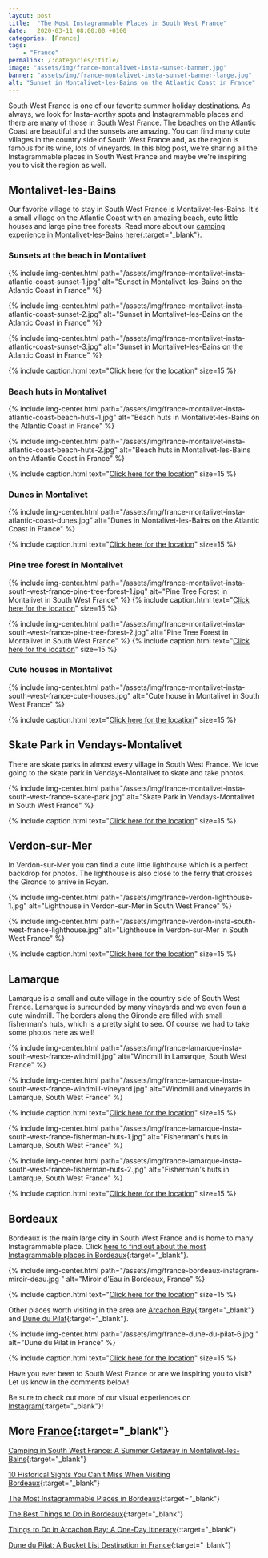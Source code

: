 ```yaml
---
layout: post
title:  "The Most Instagrammable Places in South West France"
date:   2020-03-11 08:00:00 +0100
categories: [France]
tags:
    - "France"
permalink: /:categories/:title/
image: "assets/img/france-montalivet-insta-sunset-banner.jpg"
banner: "assets/img/france-montalivet-insta-sunset-banner-large.jpg"
alt: "Sunset in Montalivet-les-Bains on the Atlantic Coast in France"
---
```


South West France is one of our favorite summer holiday destinations. As always, we look for Insta-worthy spots and Instagrammable places and there are many of those in South West France. The beaches on the Atlantic Coast are beautiful and the sunsets are amazing. You can find many cute villages in the country side of South West France and, as the region is famous for its wine, lots of vineyards. In this blog post, we're sharing all the Instagrammable places in South West France and maybe we're inspiring you to visit the region as well. 

## Montalivet-les-Bains

Our favorite village to stay in South West France is Montalivet-les-Bains. It's a small village on the Atlantic Coast with an amazing beach, cute little houses and large pine tree forests. Read more about our [camping experience in Montalivet-les-Bains here][camping france]{:target="_blank"}.

### Sunsets at the beach in Montalivet

{% include img-center.html path="/assets/img/france-montalivet-insta-atlantic-coast-sunset-1.jpg" alt="Sunset in Montalivet-les-Bains on the Atlantic Coast in France" %}

{% include img-center.html path="/assets/img/france-montalivet-insta-atlantic-coast-sunset-2.jpg" alt="Sunset in Montalivet-les-Bains on the Atlantic Coast in France" %}

{% include img-center.html path="/assets/img/france-montalivet-insta-atlantic-coast-sunset-3.jpg" alt="Sunset in Montalivet-les-Bains on the Atlantic Coast in France" %}

{% include caption.html text="<a target='_blank' href='https://goo.gl/maps/gxiCh6zsqDJBKsSK9'>Click here for the location</a>" size=15 %}

### Beach huts in Montalivet

{% include img-center.html path="/assets/img/france-montalivet-insta-atlantic-coast-beach-huts-1.jpg" alt="Beach huts in Montalivet-les-Bains on the Atlantic Coast in France" %}

{% include img-center.html path="/assets/img/france-montalivet-insta-atlantic-coast-beach-huts-2.jpg" alt="Beach huts in Montalivet-les-Bains on the Atlantic Coast in France" %}

{% include caption.html text="<a target='_blank' href='https://goo.gl/maps/gxiCh6zsqDJBKsSK9'>Click here for the location</a>" size=15 %}

### Dunes in Montalivet

{% include img-center.html path="/assets/img/france-montalivet-insta-atlantic-coast-dunes.jpg" alt="Dunes in Montalivet-les-Bains on the Atlantic Coast in France" %}

{% include caption.html text="<a target='_blank' href='https://goo.gl/maps/Hzm6a8Xkmysoyf4g7'>Click here for the location</a>" size=15 %}

### Pine tree forest in Montalivet

{% include img-center.html path="/assets/img/france-montalivet-insta-south-west-france-pine-tree-forest-1.jpg" alt="Pine Tree Forest in Montalivet in South West France" %}
{% include caption.html text="<a target='_blank' href='https://goo.gl/maps/yfGYsBhzfFM5st3y6'>Click here for the location</a>" size=15 %}

{% include img-center.html path="/assets/img/france-montalivet-insta-south-west-france-pine-tree-forest-2.jpg" alt="Pine Tree Forest in Montalivet in South West France" %}
{% include caption.html text="<a target='_blank' href='https://goo.gl/maps/N6j2sd4HxkrvqefE6'>Click here for the location</a>" size=15 %}

### Cute houses in Montalivet

{% include img-center.html path="/assets/img/france-montalivet-insta-south-west-france-cute-houses.jpg" alt="Cute house in Montalivet in South West France" %}

{% include caption.html text="<a target='_blank' href='https://goo.gl/maps/moQcwhR2Y9fiikUFA'>Click here for the location</a>" size=15 %}

## Skate Park in Vendays-Montalivet

There are skate parks in almost every village in South West France. We love going to the skate park in Vendays-Montalivet to skate and take photos. 

{% include img-center.html path="/assets/img/france-montalivet-insta-south-west-france-skate-park.jpg" alt="Skate Park in Vendays-Montalivet in South West France" %}

{% include caption.html text="<a target='_blank' href='https://goo.gl/maps/jtPak3dcLYVd3ZXj7'>Click here for the location</a>" size=15 %}

## Verdon-sur-Mer

In Verdon-sur-Mer you can find a cute little lighthouse which is a perfect backdrop for photos. The lighthouse is also close to the ferry that crosses the Gironde to arrive in Royan. 

{% include img-center.html path="/assets/img/france-verdon-lighthouse-1.jpg" alt="Lighthouse in Verdon-sur-Mer in South West France" %}

{% include img-center.html path="/assets/img/france-verdon-insta-south-west-france-lighthouse.jpg" alt="Lighthouse in Verdon-sur-Mer in South West France" %}

{% include caption.html text="<a target='_blank' href='https://goo.gl/maps/rBa2SBZWyXAbJKCg9'>Click here for the location</a>" size=15 %}

## Lamarque 

Lamarque is a small and cute village in the country side of South West France. Lamarque is surrounded by many vineyards and we even foun a cute windmill. The borders along the Gironde are filled with small fisherman's huts, which is a pretty sight to see. Of course we had to take some photos here as well!

{% include img-center.html path="/assets/img/france-lamarque-insta-south-west-france-windmill.jpg" alt="Windmill in Lamarque, South West France" %}

{% include img-center.html path="/assets/img/france-lamarque-insta-south-west-france-windmill-vineyard.jpg" alt="Windmill and vineyards in Lamarque, South West France" %}

{% include caption.html text="<a target='_blank' href='https://goo.gl/maps/h8jCf4E8r7MiSgt27'>Click here for the location</a>" size=15 %}

{% include img-center.html path="/assets/img/france-lamarque-insta-south-west-france-fisherman-huts-1.jpg" alt="Fisherman's huts in Lamarque, South West France" %}

{% include img-center.html path="/assets/img/france-lamarque-insta-south-west-france-fisherman-huts-2.jpg" alt="Fisherman's huts in Lamarque, South West France" %}

{% include caption.html text="<a target='_blank' href='https://goo.gl/maps/J8qVryqoqeeeJq1V8'>Click here for the location</a>" size=15 %}

## Bordeaux

Bordeaux is the main large city in South West France and is home to many Instagrammable place. Click [here to find out about the most Instagrammable places in Bordeaux][instagram bordeaux]{:target="_blank"}. 

{% include img-center.html path="/assets/img/france-bordeaux-instagram-miroir-deau.jpg " alt="Miroir d'Eau in Bordeaux, France" %}

{% include caption.html text="<a target='_blank' href='https://goo.gl/maps/Eb3xF21GQyrqwgve9'>Click here for the location</a>" size=15 %}

Other places worth visiting in the area are [Arcachon Bay][things arcachon]{:target="_blank"} and [Dune du Pilat][dune du pilat]{:target="_blank"}. 

{% include img-center.html path="/assets/img/france-dune-du-pilat-6.jpg " alt="Dune du Pilat in France" %}

{% include caption.html text="<a target='_blank' href='https://goo.gl/maps/mHTqTMsdK2UrfzQMA'>Click here for the location</a>" size=15 %}

Have you ever been to South West France or are we inspiring you to visit? Let us know in the comments below!

Be sure to check out more of our visual experiences on [Instagram][instagram]{:target="_blank"}!

## More [France][france]{:target="_blank"}

[Camping in South West France: A Summer Getaway in Montalivet-les-Bains][camping france]{:target="_blank"}

[10 Historical Sights You Can't Miss When Visiting Bordeaux][historical bordeaux]{:target="_blank"}

[The Most Instagrammable Places in Bordeaux][instagram bordeaux]{:target="_blank"}

[The Best Things to Do in Bordeaux][things bordeaux]{:target="_blank"}

[Things to Do in Arcachon Bay: A One-Day Itinerary][things arcachon]{:target="_blank"}

[Dune du Pilat: A Bucket List Destination in France][dune du pilat]{:target="_blank"}

[camping france]: https://kipamojo.world/france/Camping-in-South-West-France-A-Summer-Getaway-in-Montalivet-les-Bains/ 
[historical bordeaux]: https://kipamojo.world/france/Historical-Sights-You-Cant-Miss-When-Visiting-Bordeaux/
[instagram bordeaux]: https://kipamojo.world/france/The-Most-Instagrammable-Places-in-Bordeaux/
[things bordeaux]: https://kipamojo.world/france/The-Best-Things-To-Do-in-Bordeaux-One-Day-in-Bordeaux/
[things arcachon]: https://kipamojo.world/france/Things-To-Do-in-Arcachon-Bay-A-One-Day-Itinerary/ 
[dune du pilat]: https://kipamojo.world/france/Dune-du-Pilat-A-Bucket-List-Destination-in-France/

[instagram]: https://instagram.com/kipamojo 
[france]: https://kipamojo.world/tags#france 
